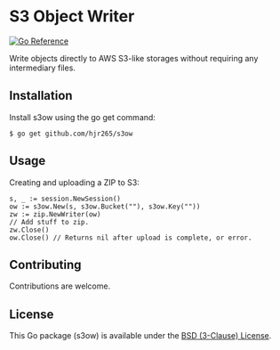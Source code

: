 # S3 Object Writer

[![Go Reference](https://pkg.go.dev/badge/github.com/hjr265/s3ow.svg)](https://pkg.go.dev/github.com/hjr265/s3ow)

Write objects directly to AWS S3-like storages without requiring any intermediary files. 

## Installation

Install s3ow using the go get command:

```
$ go get github.com/hjr265/s3ow
```

## Usage

Creating and uploading a ZIP to S3:

```golang
s, _ := session.NewSession()
ow := s3ow.New(s, s3ow.Bucket(""), s3ow.Key(""))
zw := zip.NewWriter(ow)
// Add stuff to zip.
zw.Close()
ow.Close() // Returns nil after upload is complete, or error.
```

## Contributing

Contributions are welcome.

## License

This Go package (s3ow) is available under the [BSD (3-Clause) License](https://opensource.org/licenses/BSD-3-Clause).

